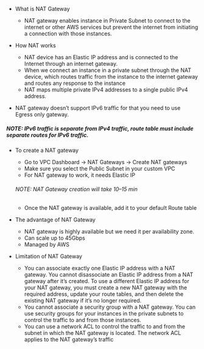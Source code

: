 * What is NAT Gateway

    * NAT gateway enables instance in Private Subnet to connect to the internet or other AWS services but prevent the internet from initiating a connection with those instances.

* How NAT works

    * NAT device has an Elastic IP address and is connected to the Internet through an internet gateway.
    * When we connect an instance in a private subnet through the NAT device, which routes traffic from the instance to the internet gateway and routes any response to the instance
    * NAT maps multiple private IPv4 addresses to a single public IPv4 address.
* NAT gateway doesn’t support IPv6 traffic for that you need to use Egress only gateway.

##### NOTE: IPv6 traffic is separate from IPv4 traffic, route table must include separate routes for IPv6 traffic.

* To create a NAT gateway

    * Go to VPC Dashboard → NAT Gateways → Create NAT gateways
    * Make sure you select the Public Subnet in your custom VPC
    * For NAT gateway to work, it needs Elastic IP
    ###### NOTE: NAT Gateway creation will take 10–15 min
    * Once the NAT gateway is available, add it to your default Route table

* The advantage of NAT Gateway

    * NAT gateway is highly available but we need it per availability zone.
    * Can scale up to 45Gbps
    * Managed by AWS

* Limitation of NAT Gateway

    * You can associate exactly one Elastic IP address with a NAT gateway. You cannot disassociate an Elastic IP address from a NAT gateway after it’s created. To use a different Elastic IP address for your NAT gateway, you must create a new NAT gateway with the required address, update your route tables, and then delete the existing NAT gateway if it’s no longer required.
    * You cannot associate a security group with a NAT gateway. You can use security groups for your instances in the private subnets to control the traffic to and from those instances.
    * You can use a network ACL to control the traffic to and from the subnet in which the NAT gateway is located. The network ACL applies to the NAT gateway’s traffic

